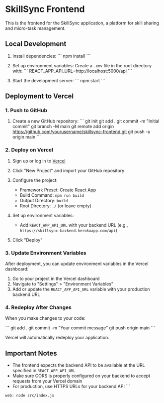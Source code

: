 # SkillSync Frontend

This is the frontend for the SkillSync application, a platform for skill sharing and micro-task management.

## Local Development

1. Install dependencies:
   \`\`\`
   npm install
   \`\`\`

2. Set up environment variables:
   Create a `.env` file in the root directory with:
   \`\`\`
   REACT_APP_API_URL=http://localhost:5000/api
   \`\`\`

3. Start the development server:
   \`\`\`
   npm start
   \`\`\`

## Deployment to Vercel

### 1. Push to GitHub

1. Create a new GitHub repository:
   \`\`\`
   git init
   git add .
   git commit -m "Initial commit"
   git branch -M main
   git remote add origin https://github.com/yourusername/skillsync-frontend.git
   git push -u origin main
   \`\`\`

### 2. Deploy on Vercel

1. Sign up or log in to [Vercel](https://vercel.com)

2. Click "New Project" and import your GitHub repository

3. Configure the project:
   - Framework Preset: Create React App
   - Build Command: `npm run build`
   - Output Directory: `build`
   - Root Directory: `./` (or leave empty)

4. Set up environment variables:
   - Add `REACT_APP_API_URL` with your backend URL (e.g., `https://skillsync-backend.herokuapp.com/api`)

5. Click "Deploy"

### 3. Update Environment Variables

After deployment, you can update environment variables in the Vercel dashboard:

1. Go to your project in the Vercel dashboard
2. Navigate to "Settings" > "Environment Variables"
3. Add or update the `REACT_APP_API_URL` variable with your production backend URL

### 4. Redeploy After Changes

When you make changes to your code:

\`\`\`
git add .
git commit -m "Your commit message"
git push origin main
\`\`\`

Vercel will automatically redeploy your application.

## Important Notes

- The frontend expects the backend API to be available at the URL specified in `REACT_APP_API_URL`
- Make sure CORS is properly configured on your backend to accept requests from your Vercel domain
- For production, use HTTPS URLs for your backend API
\`\`\`

```plaintext file="skillsync-backend/Procfile"
web: node src/index.js
